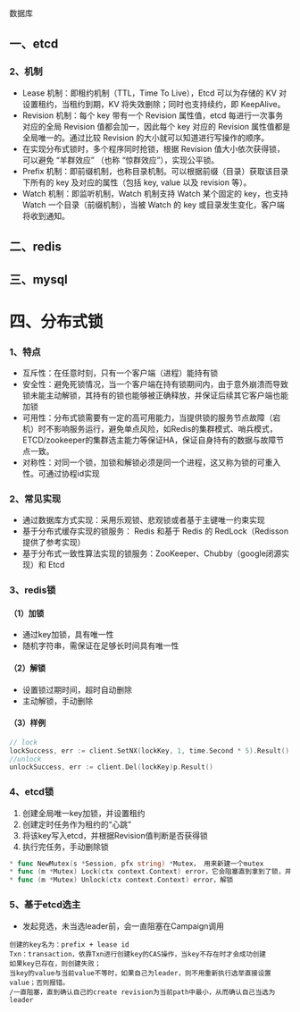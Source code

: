 数据库

## 一、etcd

### 2、机制

- Lease 机制：即租约机制（TTL，Time To Live），Etcd 可以为存储的 KV 对设置租约，当租约到期，KV 将失效删除；同时也支持续约，即 KeepAlive。
- Revision 机制：每个 key 带有一个 Revision 属性值，etcd 每进行一次事务对应的全局 Revision 值都会加一，因此每个 key 对应的 Revision 属性值都是全局唯一的。通过比较 Revision 的大小就可以知道进行写操作的顺序。
- 在实现分布式锁时，多个程序同时抢锁，根据 Revision 值大小依次获得锁，可以避免 “羊群效应” （也称 “惊群效应”），实现公平锁。
- Prefix 机制：即前缀机制，也称目录机制。可以根据前缀（目录）获取该目录下所有的 key 及对应的属性（包括 key, value 以及 revision 等）。
- Watch 机制：即监听机制，Watch 机制支持 Watch 某个固定的 key，也支持 Watch 一个目录（前缀机制），当被 Watch 的 key 或目录发生变化，客户端将收到通知。

## 二、redis



## 三、mysql



# 四、分布式锁

### 1、特点

- 互斥性：在任意时刻，只有一个客户端（进程）能持有锁
- 安全性：避免死锁情况，当一个客户端在持有锁期间内，由于意外崩溃而导致锁未能主动解锁，其持有的锁也能够被正确释放，并保证后续其它客户端也能加锁
- 可用性：分布式锁需要有一定的高可用能力，当提供锁的服务节点故障（宕机）时不影响服务运行，避免单点风险，如Redis的集群模式、哨兵模式，ETCD/zookeeper的集群选主能力等保证HA，保证自身持有的数据与故障节点一致。
- 对称性：对同一个锁，加锁和解锁必须是同一个进程，这又称为锁的可重入性。可通过协程id实现

### 2、常见实现

- 通过数据库方式实现：采用乐观锁、悲观锁或者基于主键唯一约束实现
- 基于分布式缓存实现的锁服务： Redis 和基于 Redis 的 RedLock（Redisson提供了参考实现）
- 基于分布式一致性算法实现的锁服务：ZooKeeper、Chubby（google闭源实现）和 Etcd

### 3、redis锁

#### （1）加锁

- 通过key加锁，具有唯一性
- 随机字符串，需保证在足够长时间具有唯一性

#### （2）解锁

- 设置锁过期时间，超时自动删除
- 主动解锁，手动删除

#### （3）样例

```go
// lock
lockSuccess, err := client.SetNX(lockKey, 1, time.Second * 5).Result()
//unlock
unlockSuccess, err := client.Del(lockKey)p.Result()
```

### 4、etcd锁

1. 创建全局唯一key加锁，并设置租约
2. 创建定时任务作为租约的“心跳”
3. 将该key写入etcd，并根据Revision值判断是否获得锁
4. 执行完任务，手动删除锁

```go
* func NewMutex(s *Session, pfx string) *Mutex， 用来新建一个mutex
* func (m *Mutex) Lock(ctx context.Context) error，它会阻塞直到拿到了锁，并且支持通过context来取消获取锁。
* func (m *Mutex) Unlock(ctx context.Context) error，解锁
```

### 5、基于etcd选主

- 发起竞选，未当选leader前，会一直阻塞在Campaign调用

```
创建的key名为：prefix + lease id
Txn：transaction，依靠Txn进行创建key的CAS操作，当key不存在时才会成功创建
如果key已存在，则创建失败；
当key的value与当前value不等时，如果自己为leader，则不用重新执行选举直接设置value；否则报错。
/一直阻塞，直到确认自己的create revision为当前path中最小，从而确认自己当选为leader
```

